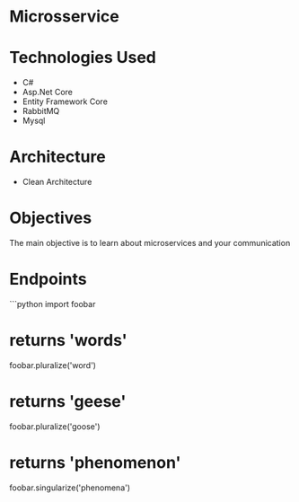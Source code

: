 # Microsservice
 
<h1>Technologies Used</h1>
<ul>
 <li>C#</li>
 <li>Asp.Net Core</li>
 <li>Entity Framework Core</li>
 <li>RabbitMQ</li>
 <li>Mysql</li>
</ul>
<h1>Architecture</h1>
<ul>
 <li>Clean Architecture</li>
</ul>
<h1>Objectives</h1>
<p>The main objective is to learn about microservices and your communication</p>
<h1>Endpoints</h1>
```python
import foobar

# returns 'words'
foobar.pluralize('word')

# returns 'geese'
foobar.pluralize('goose')

# returns 'phenomenon'
foobar.singularize('phenomena')
```


